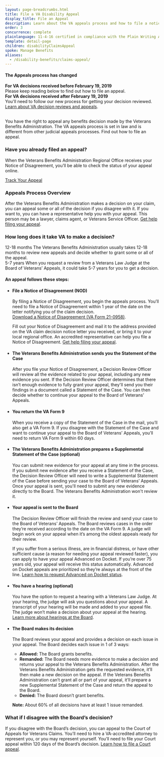 ```yaml
---
layout: page-breadcrumbs.html
title: File a VA Disability Appeal
display_title: File an Appeal
description: Learn about the VA appeals process and how to file a notice of disagreement to start an appeal if you disagree with our decision on your claim. Get answers to questions about the steps in the VA appeals timeline and find out how long it usually takes us to make a decision on an appeal.
order: 3
concurrence: complete
plainlanguage: 11-4-16 certified in compliance with the Plain Writing Act
template: detail-page
children: disabilityClaimsAppeal
spoke: Manage Benefits
aliases:
  - /disability-benefits/claims-appeal/
---
```

<div class="usa-alert usa-alert-warning">
  <div class="usa-alert-body">
    <h4 class="usa-alert-heading">
      The Appeals process has changed
    </h4>
    <p class="usa-alert-text">
      <b>For VA decisions received before February 19, 2019</b> <br>
      Please keep reading below to find out how to file an appeal. <br>
      <b>For VA decisions received after February 19, 2019</b> <br>
      You'll need to follow our new process for getting your decision reviewed.<br>
      <a href="/decision-reviews/supplemental-claim/">Learn about VA decision reviews and appeals</a>.
    </p>
  </div>
</div>

<br>

<div class="va-introtext">
You have the right to appeal any benefits decision made by the Veterans Benefits Administration. The VA appeals process is set in law and is different from other judicial appeals processes. Find out how to file an appeal.
</div>

<div class="feature" markdown="0">

### Have you already filed an appeal?

When the Veterans Benefits Administration Regional Office receives your Notice of Disagreement, you’ll be able to check the status of your appeal online.

<a class="usa-button-primary" href="/track-claims">Track Your Appeal</a>

</div>

<h3>Appeals Process Overview</h3>
<p>
After the Veterans Benefits Administration makes a decision on your claim, you can appeal some or all of the decision if you disagree with it. If you want to, you can have a representative help you with your appeal. This person may be a lawyer, claims agent, or Veterans Service Officer. <a href="/disability/get-help-filing-claim/">Get help filing your appeal</a>.
</p>

<span id="time-to-complete-claim"></span>

### How long does it take VA to make a decision?

  <div class="card information" markdown="0">
    <span class="number">12-18 months</span>
    <span class="description">The Veterans Benefits Administration usually takes 12-18 months to review new appeals and decide whether to grant some or all of the appeal.</span>
  </div>
  
  <div class="card information" markdown="0">
    <span class="number">5-7 years</span>
    <span class="description">When you request a review from a Veterans Law Judge at the Board of Veterans’ Appeals, it could take 5-7 years for you to get a decision.</span>
  </div>

<section id="appeal-steps">
  <h4>An appeal follows these steps:</h4>

  <ul class="vertical-list-group more-bottom-cushion">
    <li class="list-group-item">
      <div>
        <h4>File a Notice of Disagreement (NOD)</h4>
        <p>
        By filing a Notice of Disagreement, you begin the appeals process. You’ll need to file a Notice of Disagreement within 1 year of the date on the letter notifying you of the claim decision. <br> 
        <a href="https://www.vba.va.gov/pubs/forms/VBA-21-0958-ARE.pdf">Download a Notice of Disagreement (VA Form 21-0958)</a>. 
        </p>
        <p>
        Fill out your Notice of Disagreement and mail it to the address provided on the VA claim decision notice letter you received, or bring it to your local regional office. An accredited representative can help you file a Notice of Disagreement. <a href="/disability/get-help-filing-claim/">Get help filing your appeal</a>.
        </p>
      </div>
    </li>
    <li class="list-group-item">
      <h4>The Veterans Benefits Administration sends you the Statement of the Case</h4>
      <p>
        After you file your Notice of Disagreement, a Decision Review Officer will review all the evidence related to your appeal, including any new evidence you sent. If the Decision Review Officer determines that there isn’t enough evidence to fully grant your appeal, they'll send you their findings in a document called a Statement of the Case. You can then decide whether to continue your appeal to the Board of Veterans’ Appeals.
      </p>
    </li>
    <li class="list-group-item">
      <h4>You return the VA Form 9</h4>
      <p>
        When you receive a copy of the Statement of the Case in the mail, you’ll also get a VA Form 9. If you disagree with the Statement of the Case and want to continue your appeal to the Board of Veterans’ Appeals, you’ll need to return VA Form 9 within 60 days.
      </p>
    </li>
    <li class="list-group-item">
      <h4>The Veterans Benefits Administration prepares a Supplemental Statement of the Case (optional)</h4>
      <p>
        You can submit new evidence for your appeal at any time in the process. If you submit new evidence after you receive a Statement of the Case, the Decision Review Officer will need to write a Supplemental Statement of the Case before sending your case to the Board of Veterans’ Appeals. Once your appeal is sent, you'll need to submit any new evidence directly to the Board. The Veterans Benefits Administration won't review it.
      </p>
    </li>
    <li class="list-group-item">
      <h4>Your appeal is sent to the Board</h4>
      <p>
      The Decision Review Officer will finish the review and send your case to the Board of Veterans’ Appeals. The Board reviews cases in the order they’re received according to the date on the VA Form 9. A judge will begin work on your appeal when it’s among the oldest appeals ready for their review.
      </p>
      <p>
      If you suffer from a serious illness, are in financial distress, or have other sufficient cause (a reason for needing your appeal reviewed faster), you can apply to have your appeal Advanced on Docket. If you’re over 75 years old, your appeal will receive this status automatically. Advanced on Docket appeals are prioritized so they’re always at the front of the line.  <a href="/disability/file-an-appeal/request-priority-review/">Learn how to request Advanced on Docket status</a>.
      </p>
    </li>
    <li class="list-group-item">
      <h4>You have a hearing (optional)</h4>
      <p>
        You have the option to request a hearing with a Veterans Law Judge. At your hearing, the judge will ask you questions about your appeal. A transcript of your hearing will be made and added to your appeal file. The judge won’t make a decision about your appeal at the hearing. <a href="/disability/file-an-appeal/board-of-veterans-appeals/">Learn more about hearings at the Board</a>.
      </p>
    </li>
    <li class="list-group-item">
      <h4>The Board makes its decision</h4>
      <p>
        The Board reviews your appeal and provides a decision on each issue in your appeal. The Board decides each issue in 1 of 3 ways:
      </p>
      <ul>
        <li><strong>Allowed:</strong> The Board grants benefits.</li>
        <li><strong>Remanded:</strong> The Board needs more evidence to make a decision and returns your appeal to the Veterans Benefits Administration. After the Veterans Benefits Administration gets the requested evidence, it’ll then make a new decision on the appeal. If the Veterans Benefits Administration can’t grant all or part of your appeal, it’ll prepare a new Supplemental Statement of the Case and return the appeal to the Board.</li>
        <li><strong>Denied:</strong> The Board doesn’t grant benefits.</li>
      </ul>
      <p><strong>Note:</strong> About 60% of all decisions have at least 1 issue remanded.</p>
    </li>
  </ul>
</section>

### What if I disagree with the Board’s decision?

If you disagree with the Board’s decision, you can appeal to the Court of Appeals for Veterans Claims. You’ll need to hire a VA-accredited attorney to represent you, or you may represent yourself. You’ll need to file your Court appeal within 120 days of the Board’s decision.
[Learn how to file a Court appeal](https://www.uscourts.cavc.gov/appeal.php).

